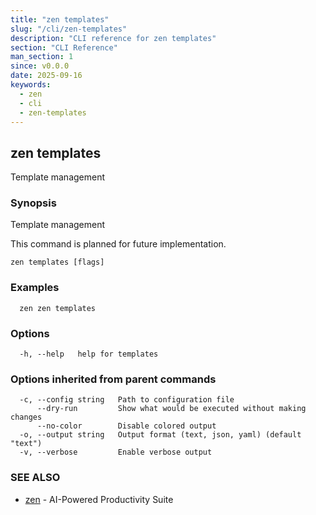 ```yaml
---
title: "zen templates"
slug: "/cli/zen-templates"
description: "CLI reference for zen templates"
section: "CLI Reference"
man_section: 1
since: v0.0.0
date: 2025-09-16
keywords:
  - zen
  - cli
  - zen-templates
---
```


## zen templates

Template management

### Synopsis

Template management

This command is planned for future implementation.

```
zen templates [flags]
```

### Examples

```
  zen zen templates
```

### Options

```
  -h, --help   help for templates
```

### Options inherited from parent commands

```
  -c, --config string   Path to configuration file
      --dry-run         Show what would be executed without making changes
      --no-color        Disable colored output
  -o, --output string   Output format (text, json, yaml) (default "text")
  -v, --verbose         Enable verbose output
```

### SEE ALSO

* [zen](zen.md.md)	 - AI-Powered Productivity Suite

